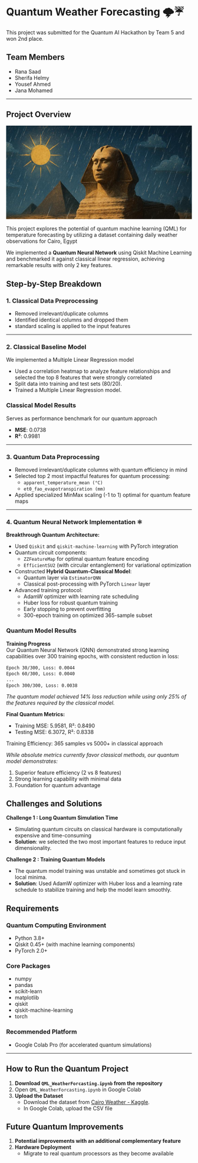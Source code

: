 # Quantum Weather Forecasting 🌩️☔

This project was submitted for the Quantum AI Hackathon by Team 5 and won 2nd place.

## Team Members
           

- Rana Saad           
- Sherifa Helmy       
- Yousef Ahmed           
- Jana Mohamed       


---
## Project Overview
<p align="center">
  <img src="cairoweatherimage.jpeg" alt="Cairo Weather" width="600">
</p>


This project explores the potential of quantum machine learning (QML) for temperature forecasting by utilizing a dataset containing daily weather observations for Cairo, Egypt 



We implemented a **Quantum Neural Network** using Qiskit Machine Learning and benchmarked it against classical linear regression, achieving remarkable results with only 2 key features.







## Step-by-Step Breakdown

### 1. Classical Data Preprocessing  

- Removed irrelevant/duplicate columns  
- Identified identical columns and dropped them  
- standard scaling is applied to the input features
---


### 2. Classical Baseline Model  

We implemented a Multiple Linear Regression model 

- Used a correlation heatmap to analyze feature relationships and selected the top 8 features that were strongly correlated
- Split data into training and test sets (80/20).
- Trained a Multiple Linear Regression model.
  
###  Classical Model Results
  Serves as performance benchmark for our quantum approach
  - **MSE**: 0.0738  
  - **R²**: 0.9981  

---

### 3. Quantum Data Preprocessing  

- Removed irrelevant/duplicate columns with quantum efficiency in mind  
- Selected top 2 most impactful features for quantum processing:  
  - `apparent_temperature_mean (°C)`  
  - `et0_fao_evapotranspiration (mm)`  
- Applied specialized MinMax scaling (-1 to 1) optimal for quantum feature maps  

---

### 4. Quantum Neural Network Implementation  ⚛️

**Breakthrough Quantum Architecture:**  
- Used `Qiskit` and `qiskit-machine-learning` with PyTorch integration  
- Quantum circuit components:  
  - `ZZFeatureMap` for optimal quantum feature encoding  
  - `EfficientSU2` (with circular entanglement) for variational optimization  
- Constructed **Hybrid Quantum-Classical Model**:  
  - Quantum layer via `EstimatorQNN`  
  - Classical post-processing with PyTorch `Linear` layer  
- Advanced training protocol:  
  - AdamW optimizer with learning rate scheduling  
  - Huber loss for robust quantum training  
  - Early stopping to prevent overfitting  
  - 300-epoch training on optimized 365-sample subset  


     
### Quantum Model Results
**Training Progress**  
Our Quantum Neural Network (QNN) demonstrated strong learning capabilities over 300 training epochs, with consistent reduction in loss:
```
Epoch 30/300, Loss: 0.0044
Epoch 60/300, Loss: 0.0040
...
Epoch 300/300, Loss: 0.0038
```
*The quantum model achieved 14% loss reduction while using only 25% of the features required by the classical model.*

**Final Quantum Metrics:**  
- Training MSE: 5.9581, R²: 0.8490
- Testing MSE: 6.3072, R²: 0.8338

Training Efficiency: 365 samples vs 5000+ in classical approach  

*While absolute metrics currently favor classical methods, our quantum model demonstrates:*
1. Superior feature efficiency (2 vs 8 features)  
2. Strong learning capability with minimal data  
3. Foundation for quantum advantage 



## Challenges and Solutions
**Challenge 1 :  Long Quantum Simulation Time**  
   - Simulating quantum circuits on classical hardware is computationally expensive and time-consuming
   - **Solution**: we selected the two most important features to reduce input dimensionality. 
     
**Challenge 2 : Training Quantum Models**
   - The quantum model training was unstable and sometimes got stuck in local minima.
   - **Solution**: Used AdamW optimizer with Huber loss and a learning rate schedule to  stabilize training and help the model learn smoothly.


     
## Requirements

### Quantum Computing Environment
- Python 3.8+
- Qiskit 0.45+ (with machine learning components)
- PyTorch 2.0+

### Core Packages
- numpy
- pandas
- scikit-learn
- matplotlib
- qiskit
- qiskit-machine-learning
- torch 

### Recommended Platform
- Google Colab Pro (for accelerated quantum simulations)

---


## How to Run the Quantum Project

1. **Download `QML_WeatherForcasting.ipynb` from the  repository**
2. Open `QML_WeatherForcasting.ipynb` in Google Colab     
3. **Upload the Dataset**
   - Download the dataset from [Cairo Weather - Kaggle](https://www.kaggle.com/datasets/yousefelshahat2/cairo-whether).
   - In Google Colab, upload the CSV file

## Future Quantum Improvements
1. **Potential improvements with an additional complementary feature**  
2. **Hardware Deployment**  
   - Migrate to real quantum processors as they become available  
